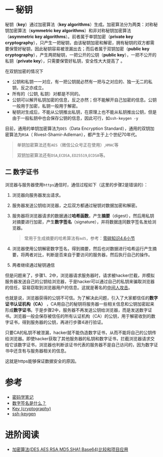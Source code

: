 # 一 秘钥
秘钥（**key**）通过加密算法（**key algorithms**）生成。加密算法分为两类：对称秘钥加密算法（**symmetric key algorithms**）和非对称秘钥加密算法（**asymmetric key algorithms**）。前者属于单钥加密（**private key cryptography**），只产生一把秘钥，由该秘钥加密和解密，拥有秘钥的双方都需要保管好秘钥，因此秘钥容易被泄漏出去；而后者属于双钥加密（**public key cryptography**），产生两把秘钥，一把公开的公钥（**public key**），一把不公开的私钥（**private key**），只需要保管好私钥，安全性大大提高了 。

在双钥加密的情况下
* 公钥和私钥一一对应，有一把公钥就必然有一把与之对应的、独一无二的私钥，反之亦成立。
* 所有的（公钥, 私钥）对都是不同的。
* 公钥可以解开私钥加密的信息，反之亦然；但不能解开自己加密的信息。公钥一般用于加密，私钥一般用于解密。
* 秘钥对生成后，不能从公钥推出私钥，在原理上也不能从私钥推出公钥，但是由于一般私钥中也会保存公钥的信息，因此可行，如`ssh-keygen -y`

目前，通用的单钥加密算法为`DES`（Data Encryption Standard），通用的双钥加密算法为`RSA`（ Rivest-Shamir-Adleman），都产生于上个世纪70年代。

> 单钥加密算法还有`AES`（微信公众号正在使用）,`HMAC`等
>
> 双钥加密算法还有`DSA`,`ECDSA,ED25519`,`ECDSA`等。

## 二 数字证书
浏览器与服务器使用`https`通信时，通信过程如下（这里的步骤2是错误的）：
1. 浏览器向服务器发出请求。 

2. 服务器发送公钥给浏览器，之后双方都通过秘钥对数据加密和解密。

3. 服务器将浏览器请求的数据通过**哈希函数**，产生**摘要**（digest），然后用私钥对摘要进行加密，产生**数字签名**（signature），并将数据连同数字签名发给浏览器。

   > 常用于生成摘要的哈希算法有`md5`，参考：[零碎知识4.6小节][1]

4. 浏览器使用公钥解密数字签名，得到摘要，然后也对数据进行哈希运行产生摘要，将两者对比，判断是否来自于要访问的服务器，然后执行自己的操作。

5. 两者继续通过秘钥通信

但是问题来了，步骤1、2中，浏览器请求服务器时，请求被hacker拦截，并模拟服务器发送自己的公钥给浏览器，于是hacker可以通过自己的私钥来骗取浏览器的信任，容易窃取到浏览器用户的信息。这就是著名的[中间人攻击][2]。

也就是说，浏览器获得的公钥不可信。为了解决此问题，引入了大家都信任的**数字证书认证机构（CA）** ，CA用自己的秘钥将服务器一些相关信息和公钥加密起来形成**数字证书**。于是步骤2中，服务器不再发送公钥给浏览器，而是发送数字证书。浏览器一般会保存被信任的所有认证机构（CA）的公钥，用于解密收到的数字证书，得到服务器的公钥，再进行步骤4进行验证。

只要CA的私钥不被泄漏，hacker就不能伪造数字证书，从而不能将自己的公钥传给浏览器。即使hacker获取了其他服务器的私钥和数字证书，拦截浏览器请求交给它该数字证书，浏览器也判断该证书代表的服务器不是自己访问的，因为数字证书中还含有与服务器相关的信息。

这就是https能够保证数据安全的原因。

[1]:https://blog.csdn.net/jdbdh/article/details/87189717#46_md5_258
[2]:http://en.wikipedia.org/wiki/Man-in-the-middle_attack

# 参考
* [密码学笔记](http://www.ruanyifeng.com/blog/2006/12/notes_on_cryptography.html)
* [数字签名是什么？](http://www.ruanyifeng.com/blog/2011/08/what_is_a_digital_signature.html)
* [Key (cryptography)](https://en.wikipedia.org/wiki/Key_(cryptography))
* [ssh-keygen](https://www.ssh.com/ssh/keygen/)

# 进阶阅读

* [加密算法(DES,AES,RSA,MD5,SHA1,Base64)比较和项目应用](https://www.cnblogs.com/sochishun/p/7028056.html)


